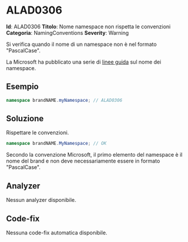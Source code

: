
# ALAD0306

**Id**: ALAD0306
**Titolo**: Nome namespace non rispetta le convenzioni
**Categoria**: NamingConventions
**Severity**: Warning

Si verifica quando il nome di un namespace non è nel formato "PascalCase".

La Microsoft ha pubblicato una serie di
[linee guida](https://learn.microsoft.com/dotnet/standard/design-guidelines/names-of-namespaces)
sul nome dei namespace.


## Esempio

```csharp
namespace brandNAME.myNamespace; // ALAD0306
```


## Soluzione

Rispettare le convenzioni.

```csharp
namespace brandNAME.MyNamespace; // OK
```

Secondo la convenzione Microsoft, il primo elemento del namespace è il nome del
brand e non deve necessariamente essere in formato "PascalCase".


## Analyzer

Nessun analyzer disponibile.


## Code-fix

Nessuna code-fix automatica disponibile.
